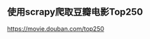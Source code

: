## 使用scrapy爬取豆瓣电影Top250

<!-- https://www.bilibili.com/read/cv22397536/ -->

https://movie.douban.com/top250

